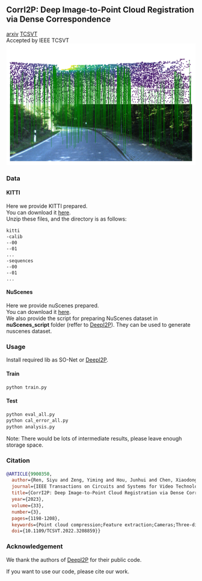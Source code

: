 ## CorrI2P: Deep Image-to-Point Cloud Registration via Dense Correspondence  
[arxiv](https://arxiv.org/pdf/2207.05483.pdf)  [TCSVT](https://ieeexplore.ieee.org/document/9900350)  
Accepted by IEEE TCSVT  
![Correspondence](pic/correspondence_ours.png)  
### Data  
#### KITTI
Here we provide KITTI prepared.  
You can download it [here](https://portland-my.sharepoint.com/:u:/g/personal/siyuren2-c_my_cityu_edu_hk/EY_3Cwr3PhZHiNj_ijDPIp0BZx23H9T1J-wrmd6gqbgykw?e=4quHFS).  
Unzip these files, and the directory is as follows:  
```
kitti
-calib
--00
--01
...
-sequences
--00
--01
...
```
#### NuScenes  
Here we provide nuScenes prepared.  
You can download it [here](https://tjueducn-my.sharepoint.com/:u:/g/personal/rsy6318_tju_edu_cn/EYRUCt8WKCRGpT4flA6k_S4BXCgTi4M6_oJTfRMuiaZiEg?e=NOi0YU).  
We also provide the script for preparing NuScenes dataset in **nuScenes_script** folder (reffer to [DeepI2P](https://github.com/lijx10/DeepI2P)). They can be used to generate nuscenes dataset. 
### Usage
Install required lib as SO-Net or [DeepI2P](https://github.com/lijx10/DeepI2P/tree/main/models/index_max_ext).
#### Train
```sh
python train.py
```
#### Test
```sh
python eval_all.py
python cal_error_all.py
python analysis.py
```
Note: There would be lots of intermediate results, please leave enough storage space.  
  
### Citation
```bibtex
@ARTICLE{9900350,
  author={Ren, Siyu and Zeng, Yiming and Hou, Junhui and Chen, Xiaodong},
  journal={IEEE Transactions on Circuits and Systems for Video Technology}, 
  title={CorrI2P: Deep Image-to-Point Cloud Registration via Dense Correspondence}, 
  year={2023},
  volume={33},
  number={3},
  pages={1198-1208},
  keywords={Point cloud compression;Feature extraction;Cameras;Three-dimensional displays;Detectors;Feeds;Visualization;Point cloud;registration;cross-modality;correspondence;deep learning},
  doi={10.1109/TCSVT.2022.3208859}}
```

### Acknowledgement
We thank the authors of [DeepI2P](https://github.com/lijx10/DeepI2P) for their public code.

If you want to use our code, please cite our work.

